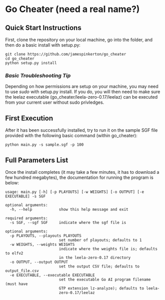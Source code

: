 # Go Cheater (need a real name?)
## Quick Start Instructions
First, clone the repository on your local machine, go into the folder, and then do a basic install with setup.py:
```
git clone https://github.com/jamespinkerton/go_cheater
cd go_cheater
python setup.py install
```
### *Basic Troubleshooting Tip*
Depending on how permissions are setup on your machine, you may need to use *sudo* with setup.py install. If you do, you will then need to make sure the leelaz executable (go_cheater/leela-zero-0.17/leelaz) can be executed from your current user without sudo privledges.

## First Execution
After it has been successfully installed, try to run it on the sample SGF file provided with the following basic command (within go_cheater):

```
python main.py -s sample.sgf -p 100
```

## Full Parameters List

Once the install completes (it may take a few minutes, it has to download a few hundred megabytes), the documentation for running the program is below:

```
usage: main.py [-h] [-p PLAYOUTS] [-w WEIGHTS] [-o OUTPUT] [-e EXECUTABLE] -s SGF

optional arguments:
  -h, --help            show this help message and exit

required arguments:
  -s SGF, --sgf SGF     indicate where the sgf file is

optional arguments:
  -p PLAYOUTS, --playouts PLAYOUTS
                        set number of playouts; defaults to 1
  -w WEIGHTS, --weights WEIGHTS
                        indicate where the weights file is; defaults to elfv2
                        in the leela-zero-0.17 directory
  -o OUTPUT, --output OUTPUT
                        set the output CSV file; defaults to output_file.csv
  -e EXECUTABLE, --executable EXECUTABLE
                        set the executable Go AI program filename (must have
                        GTP extension lz-analyze); defaults to leela-
                        zero-0.17/leelaz
```
